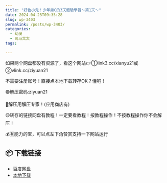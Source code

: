 ```yaml
---
title: "好色小鬼！少年男C的3天體驗學習～第1天～"
date: 2024-04-25T09:35:28
slug: wp-3403
permalink: /posts/wp-3403/
categories:
  - 动漫
  - 司马太太
tags:

---
```


如果两个网盘都没有资源了，看这个网站👉①link3.cc/xianyu21或②vlink.cc/ziyuan21

不需要注册账号！直接点本地下载转存OK？懂吧！

🟢解压密码:ziyuan21

🔵解压用解压专家！(应用商店有)

🟡转存的链接网盘有教程！一定要看教程！按教程操作！不按教程操作你不会解压！

💰🈶能力的宝，可以点左下角赞赏支持一下网站运行

## 📦 下载链接
- [百度网盘](https://blziyuan21.com/pay-download/3403?key=08696e6431&down_id=0)
- [本地下载](https://blziyuan21.com/pay-download/3403?key=08696e6431&down_id=1)

